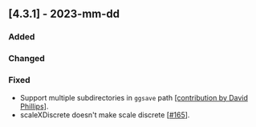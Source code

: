 ## [4.3.1] - 2023-mm-dd

### Added

### Changed

### Fixed

- Support multiple subdirectories in `ggsave` path [[contribution by David Phillips]](https://github.com/JetBrains/lets-plot-kotlin/pull/163).
- scaleXDiscrete doesn't make scale discrete [[#165](https://github.com/JetBrains/lets-plot-kotlin/issues/165)].